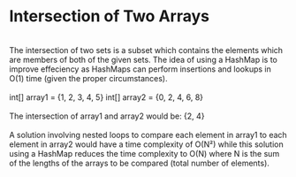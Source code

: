 # Intersection of Two Arrays
<br/>
The intersection of two sets is a subset which contains the elements which are members
of both of the given sets. The idea of using a HashMap is to improve effeciency as HashMaps
can perform insertions and lookups in O(1) time (given the proper circumstances).
<br/><br/>
int[] array1 = {1, 2, 3, 4, 5}
int[] array2 = {0, 2, 4, 6, 8}
<br/><br/>
The intersection of array1 and array2 would be: {2, 4}
<br/><br/>
A solution involving nested loops to compare each element in array1 to each element in array2 
would have a time complexity of O(N²) while this solution using a HashMap reduces the 
time complexity to O(N) where N is the sum of the lengths of the arrays to be compared
(total number of elements). 

